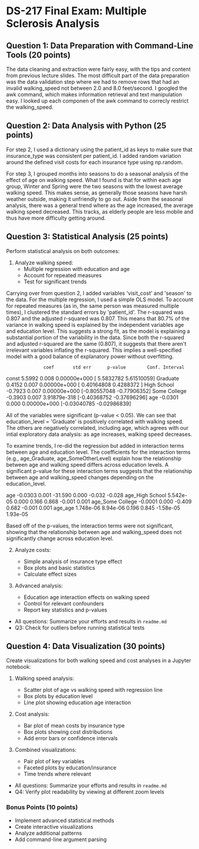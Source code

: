 # DS-217 Final Exam: Multiple Sclerosis Analysis

## Question 1: Data Preparation with Command-Line Tools (20 points)

The data cleaning and extraction were fairly easy, with the tips and content from previous lecture slides. The most difficult part of the data preparation was the data validation step where we had to remove rows that had an invalid walking_speed not between 2.0 and 8.0 feet/second. I googled the awk command, which makes information retrieval and text manipulation easy. I looked up each componen of the awk command to correcly restrict the walking_speed.
  
## Question 2: Data Analysis with Python (25 points)

For step 2, I used a dictionary using the patient_id as keys to make sure that insurance_type was consistent per patient_id. I added random variation around the defined visit costs for each insurance type using np.random.

For step 3, I grouped months into seasons to do a seasonal analysis of the effect of age on walking speed. What I found is that for within each age group, Winter and Spring were the two seasons with the lowest average walking speed. This makes sense, as generally those seasons have harsh weather outside, making it unfriendly to go out. Aside from the seasonal analysis, there was a general trend where as the age increased, the average walking speed decreased. This tracks, as elderly people are less mobile and thus have more difficulty getting around.
  
## Question 3: Statistical Analysis (25 points)

Perform statistical analysis on both outcomes:

1. Analyze walking speed:
   - Multiple regression with education and age
   - Account for repeated measures
   - Test for significant trends

Carrying over from question 2, I added variables 'visit_cost' and 'season' to the data. For the multiple regression, I used a simple OLS model. To account for repeated measures (as in, the same person was measured multiple times), I clustered the standard errors by 'patient_id'. The r-squared was 0.807 and the adjusted r-squared was 0.807. This means that 80.7% of the variance in walking speed is explained by the independent variables age and education level. This suggests a strong fit, as the model is explaining a substantial portion of the variability in the data. Since both the r-squared and adjusted r-squared are the same (0.807), it suggests that there aren't irrelevant variables inflating the r-squared. This implies a well-specified model with a good balance of explanatory power without overfitting. 

                  coef       std err      p-value        Conf. Interval
const            5.5992      0.008        0.00000e+000   [ 5.5832782   5.61510059]
Graduate         0.4152      0.007        0.00000e+000   [ 0.40164808  0.4288372 ]
High School     -0.7923      0.007        0.00000e+000   [-0.80557048 -0.77906352]
Some College    -0.3903      0.007        3.91879e-318   [-0.40368752 -0.37696296]
age             -0.0301      0.000        0.00000e+000   [-0.03040785 -0.02986839]

All of the variables were significant (p-value < 0.05). We can see that education_level = 'Graduate' is positively correlated with walking speed. The others are negatively correlated, including age, which agrees with our intial exploratory data analysis: as age increases, walking speed decreases.

To examine trends, I re-did the regression but added in interaction terms between age and education level. The coefficients for the interaction terms (e.g., age_Graduate, age_SomeOtherLevel) explain how the relationship between age and walking speed differs across education levels. A significant p-value for these interaction terms suggests that the relationship between age and walking_speed changes depending on the education_level.

age                 -0.0303      0.001    -31.590      0.000      -0.032      -0.028
age_High School   5.542e-05      0.000      0.166      0.868      -0.001       0.001
age_Some College    -0.0001      0.000     -0.409      0.682      -0.001       0.001
age_age           1.748e-06   8.94e-06      0.196      0.845   -1.58e-05    1.93e-05

Based off of the p-values, the interaction terms were not significant, showing that the relationship between age and walking_speed does not significantly change across education level.

2. Analyze costs:
   - Simple analysis of insurance type effect
   - Box plots and basic statistics
   - Calculate effect sizes

3. Advanced analysis:
   - Education age interaction effects on walking speed
   - Control for relevant confounders
   - Report key statistics and p-values

- All questions: Summarize your efforts and results in `readme.md`
- Q3: Check for outliers before running statistical tests
  
## Question 4: Data Visualization (30 points)

Create visualizations for both walking speed and cost analyses in a Jupyter notebook:

1. Walking speed analysis:
   - Scatter plot of age vs walking speed with regression line
   - Box plots by education level
   - Line plot showing education age interaction

2. Cost analysis:
   - Bar plot of mean costs by insurance type
   - Box plots showing cost distributions
   - Add error bars or confidence intervals

3. Combined visualizations:
   - Pair plot of key variables
   - Faceted plots by education/insurance
   - Time trends where relevant

- All questions: Summarize your efforts and results in `readme.md`
- Q4: Verify plot readability by viewing at different zoom levels
  
### Bonus Points (10 points)

- Implement advanced statistical methods
- Create interactive visualizations
- Analyze additional patterns
- Add command-line argument parsing
